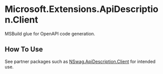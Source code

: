 # Microsoft.Extensions.ApiDescription.Client

MSBuild glue for OpenAPI code generation.

## How To Use

See partner packages such as [NSwag.ApiDescription.Client](https://www.nuget.org/packages/NSwag.ApiDescription.Client/) for intended use.
